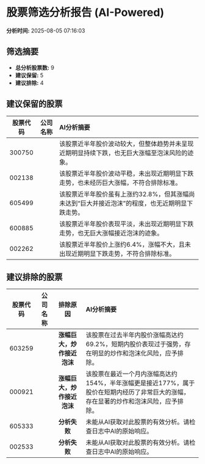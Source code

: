 # 股票筛选分析报告 (AI-Powered)

**分析时间:** 2025-08-05 07:16:03

## 筛选摘要

- **总分析股票数:** 9
- **建议保留:** 5
- **建议排除:** 4

## 建议保留的股票

| 股票代码 | 公司名称 | AI分析摘要 |
|:---:|:---:|:---|
| 300750 |  | 该股票近半年股价波动较大，但整体趋势并未呈现近期明显持续下跌，也无巨大涨幅至泡沫风险的迹象。 |
| 002138 |  | 该股票近半年股价波动平稳，未出现近期明显下跌走势，也未经历巨大涨幅，不符合排除标准。 |
| 605499 |  | 该股票近半年股价虽有上涨约32.8%，但其涨幅尚未达到“巨大并接近泡沫”的程度，也无近期明显下跌走势。 |
| 600885 |  | 该股票近半年股价表现平淡，未出现近期明显下跌走势，也无巨大涨幅接近泡沫的迹象。 |
| 002262 |  | 该股票近半年股价上涨约6.4%，涨幅不大，且未出现近期明显下跌走势，不符合排除标准。 |

## 建议排除的股票

| 股票代码 | 公司名称 | 排除原因 | AI分析摘要 |
|:---:|:---:|:---:|:---|
| 603259 |  | **涨幅巨大，炒作接近泡沫** | 该股票在过去半年内股价涨幅高达约69.2%，短期内股价表现过于强势，存在明显的炒作和泡沫化风险，应予排除。 |
| 000921 |  | **涨幅巨大，炒作接近泡沫** | 该股票在最近一个月内涨幅高达约154%，半年涨幅更是接近177%，属于股价在短期内经历了非常巨大的涨幅，存在显著的炒作和泡沫风险，应予排除。 |
| 605333 |  | **分析失败** | 未能从AI获取对此股票的有效分析。请检查日志中AI的原始响应。 |
| 002533 |  | **分析失败** | 未能从AI获取对此股票的有效分析。请检查日志中AI的原始响应。 |
